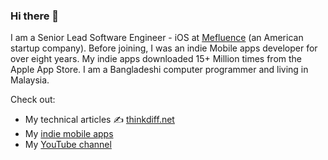 ### Hi there 👋
I am a Senior Lead Software Engineer - iOS at [Mefluence](https://www.mefluence.com/) (an American startup company). Before joining, I was an indie Mobile apps developer for over eight years. My indie apps downloaded 15+ Million times from the Apple App Store. I am a Bangladeshi computer programmer and living in Malaysia. 

Check out:
- My technical articles ✍️ [thinkdiff.net](https://thinkdiff.net/)
- My [indie mobile apps](https://ithinkdiff.net)
- My [YouTube channel](https://www.youtube.com/channel/UCtHlgyUw0wLE5Ous9swfFlg)

